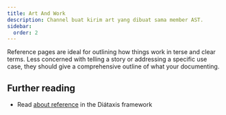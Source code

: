 ```yaml
---
title: Art And Work
description: Channel buat kirim art yang dibuat sama member AST.
sidebar:
  order: 2
---
```


Reference pages are ideal for outlining how things work in terse and clear terms.
Less concerned with telling a story or addressing a specific use case, they should give a comprehensive outline of what your documenting.

## Further reading

- Read [about reference](https://diataxis.fr/reference/) in the Diátaxis framework
